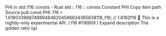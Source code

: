 PHI in std::f16::consts - Rust
std
::
f16
::
consts
Constant
PHI
Copy item path
Source
pub const PHI:
f16
= 1.618033988749894848204586834365638118_f16; // 1.6182f16
🔬
This is a nightly-only experimental API. (
f16
#116909
)
Expand description
The golden ratio (φ)